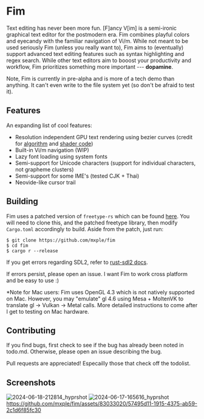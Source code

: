 # Fim
Text editing has never been more fun. [F]ancy V[im] is a semi-ironic graphical text editor for the postmodern era. Fim combines playful colors and eyecandy with the familiar navigation of Vi/m. While not meant to be used seriously Fim (unless you really want to), Fim aims to (eventually) support advanced text editing features such as syntax highlighting and regex search. While other text editors aim to booost your productivity and workflow, Fim prioritizes something more important --- **dopamine**.

Note, Fim is currently in pre-alpha and is more of a tech demo than anything. It can't even write to the file system yet (so don't be afraid to test it).

## Features
An expanding list of cool features:
- Resolution independent GPU text rendering using bezier curves (credit for [algorithm](https://wdobbie.com/post/gpu-text-rendering-with-vector-textures/) and [shader code](https://github.com/GreenLightning/gpu-font-rendering?tab=MIT-1-ov-file#readme))
- Built-in Vi/m navigation (WIP)
- Lazy font loading using system fonts
- Semi-support for Unicode characters (support for individual characters, not grapheme clusters)
- Semi-support for some IME's (tested CJK + Thai)
- Neovide-like cursor trail

## Building
Fim uses a patched version of `freetype-rs` which can be found [here](https://github.com/mxple/freetype-rs/tree/master). You will need to clone this, and the patched freetype library, then modify `Cargo.toml` accordingly to build. Aside from the patch, just run:
```
$ git clone https://github.com/mxple/fim
$ cd fim
$ cargo r --release
```
If you get errors regarding SDL2, refer to [rust-sdl2 docs](https://github.com/Rust-SDL2/rust-sdl2).

If errors persist, please open an issue. I want Fim to work cross platform and be easy to use :)

*Note for Mac users: Fim uses OpenGL 4.3 which is not natively supported on Mac. However, you may "emulate" gl 4.6 using Mesa + MoltenVK to translate gl -> Vulkan -> Metal calls. More detailed instructions to come after I get to testing on Mac hardware.

## Contributing
If you find bugs, first check to see if the bug has already been noted in todo.md. Otherwise, please open an issue describing the bug.

Pull requests are appreciated! Especailly those that check off the todolist.

## Screenshots
![2024-06-18-212814_hyprshot](https://github.com/mxple/fim/assets/83033020/eba72f1b-fdc3-48b6-b4b6-418619908db8)
![2024-06-17-165616_hyprshot](https://github.com/mxple/fim/assets/83033020/6792ede3-40d8-4d82-bae2-f4c1263b545d)
https://github.com/mxple/fim/assets/83033020/57495d11-1915-4375-ab59-2c1d6f85fc30
